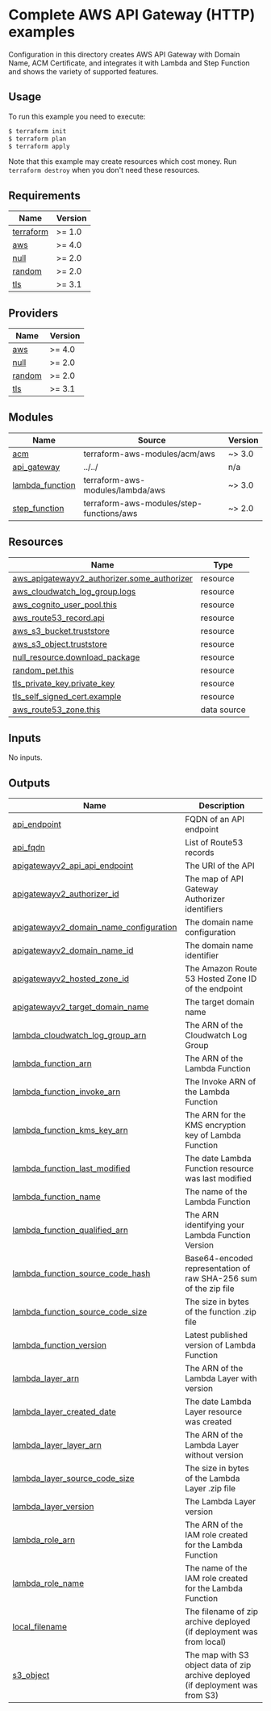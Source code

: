 # Complete AWS API Gateway (HTTP) examples

Configuration in this directory creates AWS API Gateway with Domain Name, ACM Certificate, and integrates it with Lambda and Step Function and shows the variety of supported features.


## Usage

To run this example you need to execute:

```bash
$ terraform init
$ terraform plan
$ terraform apply
```

Note that this example may create resources which cost money. Run `terraform destroy` when you don't need these resources.

<!-- BEGINNING OF PRE-COMMIT-TERRAFORM DOCS HOOK -->
## Requirements

| Name | Version |
|------|---------|
| <a name="requirement_terraform"></a> [terraform](#requirement\_terraform) | >= 1.0 |
| <a name="requirement_aws"></a> [aws](#requirement\_aws) | >= 4.0 |
| <a name="requirement_null"></a> [null](#requirement\_null) | >= 2.0 |
| <a name="requirement_random"></a> [random](#requirement\_random) | >= 2.0 |
| <a name="requirement_tls"></a> [tls](#requirement\_tls) | >= 3.1 |

## Providers

| Name | Version |
|------|---------|
| <a name="provider_aws"></a> [aws](#provider\_aws) | >= 4.0 |
| <a name="provider_null"></a> [null](#provider\_null) | >= 2.0 |
| <a name="provider_random"></a> [random](#provider\_random) | >= 2.0 |
| <a name="provider_tls"></a> [tls](#provider\_tls) | >= 3.1 |

## Modules

| Name | Source | Version |
|------|--------|---------|
| <a name="module_acm"></a> [acm](#module\_acm) | terraform-aws-modules/acm/aws | ~> 3.0 |
| <a name="module_api_gateway"></a> [api\_gateway](#module\_api\_gateway) | ../../ | n/a |
| <a name="module_lambda_function"></a> [lambda\_function](#module\_lambda\_function) | terraform-aws-modules/lambda/aws | ~> 3.0 |
| <a name="module_step_function"></a> [step\_function](#module\_step\_function) | terraform-aws-modules/step-functions/aws | ~> 2.0 |

## Resources

| Name | Type |
|------|------|
| [aws_apigatewayv2_authorizer.some_authorizer](https://registry.terraform.io/providers/hashicorp/aws/latest/docs/resources/apigatewayv2_authorizer) | resource |
| [aws_cloudwatch_log_group.logs](https://registry.terraform.io/providers/hashicorp/aws/latest/docs/resources/cloudwatch_log_group) | resource |
| [aws_cognito_user_pool.this](https://registry.terraform.io/providers/hashicorp/aws/latest/docs/resources/cognito_user_pool) | resource |
| [aws_route53_record.api](https://registry.terraform.io/providers/hashicorp/aws/latest/docs/resources/route53_record) | resource |
| [aws_s3_bucket.truststore](https://registry.terraform.io/providers/hashicorp/aws/latest/docs/resources/s3_bucket) | resource |
| [aws_s3_object.truststore](https://registry.terraform.io/providers/hashicorp/aws/latest/docs/resources/s3_object) | resource |
| [null_resource.download_package](https://registry.terraform.io/providers/hashicorp/null/latest/docs/resources/resource) | resource |
| [random_pet.this](https://registry.terraform.io/providers/hashicorp/random/latest/docs/resources/pet) | resource |
| [tls_private_key.private_key](https://registry.terraform.io/providers/hashicorp/tls/latest/docs/resources/private_key) | resource |
| [tls_self_signed_cert.example](https://registry.terraform.io/providers/hashicorp/tls/latest/docs/resources/self_signed_cert) | resource |
| [aws_route53_zone.this](https://registry.terraform.io/providers/hashicorp/aws/latest/docs/data-sources/route53_zone) | data source |

## Inputs

No inputs.

## Outputs

| Name | Description |
|------|-------------|
| <a name="output_api_endpoint"></a> [api\_endpoint](#output\_api\_endpoint) | FQDN of an API endpoint |
| <a name="output_api_fqdn"></a> [api\_fqdn](#output\_api\_fqdn) | List of Route53 records |
| <a name="output_apigatewayv2_api_api_endpoint"></a> [apigatewayv2\_api\_api\_endpoint](#output\_apigatewayv2\_api\_api\_endpoint) | The URI of the API |
| <a name="output_apigatewayv2_authorizer_id"></a> [apigatewayv2\_authorizer\_id](#output\_apigatewayv2\_authorizer\_id) | The map of API Gateway Authorizer identifiers |
| <a name="output_apigatewayv2_domain_name_configuration"></a> [apigatewayv2\_domain\_name\_configuration](#output\_apigatewayv2\_domain\_name\_configuration) | The domain name configuration |
| <a name="output_apigatewayv2_domain_name_id"></a> [apigatewayv2\_domain\_name\_id](#output\_apigatewayv2\_domain\_name\_id) | The domain name identifier |
| <a name="output_apigatewayv2_hosted_zone_id"></a> [apigatewayv2\_hosted\_zone\_id](#output\_apigatewayv2\_hosted\_zone\_id) | The Amazon Route 53 Hosted Zone ID of the endpoint |
| <a name="output_apigatewayv2_target_domain_name"></a> [apigatewayv2\_target\_domain\_name](#output\_apigatewayv2\_target\_domain\_name) | The target domain name |
| <a name="output_lambda_cloudwatch_log_group_arn"></a> [lambda\_cloudwatch\_log\_group\_arn](#output\_lambda\_cloudwatch\_log\_group\_arn) | The ARN of the Cloudwatch Log Group |
| <a name="output_lambda_function_arn"></a> [lambda\_function\_arn](#output\_lambda\_function\_arn) | The ARN of the Lambda Function |
| <a name="output_lambda_function_invoke_arn"></a> [lambda\_function\_invoke\_arn](#output\_lambda\_function\_invoke\_arn) | The Invoke ARN of the Lambda Function |
| <a name="output_lambda_function_kms_key_arn"></a> [lambda\_function\_kms\_key\_arn](#output\_lambda\_function\_kms\_key\_arn) | The ARN for the KMS encryption key of Lambda Function |
| <a name="output_lambda_function_last_modified"></a> [lambda\_function\_last\_modified](#output\_lambda\_function\_last\_modified) | The date Lambda Function resource was last modified |
| <a name="output_lambda_function_name"></a> [lambda\_function\_name](#output\_lambda\_function\_name) | The name of the Lambda Function |
| <a name="output_lambda_function_qualified_arn"></a> [lambda\_function\_qualified\_arn](#output\_lambda\_function\_qualified\_arn) | The ARN identifying your Lambda Function Version |
| <a name="output_lambda_function_source_code_hash"></a> [lambda\_function\_source\_code\_hash](#output\_lambda\_function\_source\_code\_hash) | Base64-encoded representation of raw SHA-256 sum of the zip file |
| <a name="output_lambda_function_source_code_size"></a> [lambda\_function\_source\_code\_size](#output\_lambda\_function\_source\_code\_size) | The size in bytes of the function .zip file |
| <a name="output_lambda_function_version"></a> [lambda\_function\_version](#output\_lambda\_function\_version) | Latest published version of Lambda Function |
| <a name="output_lambda_layer_arn"></a> [lambda\_layer\_arn](#output\_lambda\_layer\_arn) | The ARN of the Lambda Layer with version |
| <a name="output_lambda_layer_created_date"></a> [lambda\_layer\_created\_date](#output\_lambda\_layer\_created\_date) | The date Lambda Layer resource was created |
| <a name="output_lambda_layer_layer_arn"></a> [lambda\_layer\_layer\_arn](#output\_lambda\_layer\_layer\_arn) | The ARN of the Lambda Layer without version |
| <a name="output_lambda_layer_source_code_size"></a> [lambda\_layer\_source\_code\_size](#output\_lambda\_layer\_source\_code\_size) | The size in bytes of the Lambda Layer .zip file |
| <a name="output_lambda_layer_version"></a> [lambda\_layer\_version](#output\_lambda\_layer\_version) | The Lambda Layer version |
| <a name="output_lambda_role_arn"></a> [lambda\_role\_arn](#output\_lambda\_role\_arn) | The ARN of the IAM role created for the Lambda Function |
| <a name="output_lambda_role_name"></a> [lambda\_role\_name](#output\_lambda\_role\_name) | The name of the IAM role created for the Lambda Function |
| <a name="output_local_filename"></a> [local\_filename](#output\_local\_filename) | The filename of zip archive deployed (if deployment was from local) |
| <a name="output_s3_object"></a> [s3\_object](#output\_s3\_object) | The map with S3 object data of zip archive deployed (if deployment was from S3) |
<!-- END OF PRE-COMMIT-TERRAFORM DOCS HOOK -->
